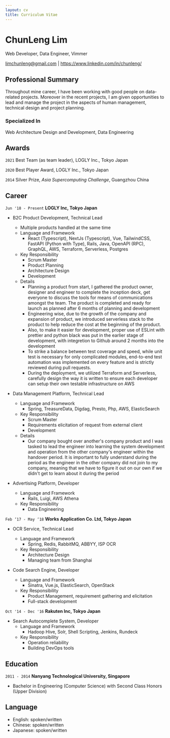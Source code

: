 ```yaml
---
layout: cv
title: Curriculum Vitae
---
```


# ChunLeng Lim

Web Developer, Data Engineer, Vimmer

<div id="webaddress">
  <a href="limchunleng@gmail.com">limchunleng@gmail.com</a>
  | <a href="https://www.linkedin.com/in/chunleng/">https://www.linkedin.com/in/chunleng/</a>
</div>

## Professional Summary

Throughout mine career, I have been working with good people on data-related
projects. Moreover in the recent projects, I am given opportunities to lead
and manage the project in the aspects of human management, technical design and
project planning.

### Specialized In

Web Architecture Design and Development, Data Engineering

## Awards

`2021`
Best Team (as team leader), LOGLY Inc., Tokyo Japan

`2020`
Best Player Award, LOGLY Inc., Tokyo Japan

`2014`
Silver Prize, *Asia Supercomputing Challenge*, Guangzhou China

## Career

`Jun '18 - Present`
__LOGLY Inc, Tokyo Japan__

- B2C Product Development, Technical Lead
  * Multiple products handled at the same time
  * Language and Framework
    + React (Typescript), NextJs (Typescript), Vue, TailwindCSS, FastAPI (Python
      with Type), Rails, Java, OpenAPI (RPC), GraphQL, AWS, Terraform,
      Serverless, Postgres
  * Key Responsibility
    + Scrum Master
    + Product Planning
    + Architecture Design
    + Development
  * Details
    + Planning a product from start, I gathered the product owner, designer and
      engineer to complete the inception deck, get everyone to discuss the tools
      for means of communications amongst the team. The product is completed and
      ready for launch as planned after 6 months of planning and development
    + Engineering wise, due to the growth of the company and expansion of
      product, we introduced serverless stack to the product to help reduce the
      cost at the beginning of the product.
    + Also, to make it easier for development, proper use of ESLint with
      prettier and python black was put in the earlier stage of development,
      with integretion to Github around 2 months into the development
    + To strike a balance between test coverage and speed, while unit test is
      necessary for only complicated modules, end-to-end test automation was
      implemented on every feature and is strictly reviewed during pull
      requests.
    + During the deployment, we utilized Terraform and Serverless, carefully
      design the way it is written to ensure each developer can setup their own
      testable infrastructure on AWS

- Data Management Platform, Technical Lead
  * Language and Framework
    + Spring, TreasureData, Digdag, Presto, Php, AWS, ElasticSearch
  * Key Responsibility
    + Scrum Master
    + Requirements elicitation of request from external client
    + Development
  * Details
    + Our company bought over another's company product and I was tasked to lead
      the engineer into learning the system development and operation from the
      other company's engineer within the handover period. It is important to
      fully understand during the period as the engineer in the other company
      did not join to my company, meaning that we have to figure it out on our
      own if we didn't get to learn about it during the period

- Advertising Platform, Developer
  * Language and Framework
    + Rails, Luigi, AWS Athena
  * Key Responsibility
    + Data Engineering

`Feb ‘17 - May ‘18`
__Works Application Co. Ltd, Tokyo Japan__

- OCR Service, Technical Lead
  * Language and Framework
    + Spring, Redis, RabbitMQ, ABBYY, ISP OCR
  * Key Responsibility
    + Architecture Design
    + Managing team from Shanghai

- Code Search Engine, Developer
  * Language and Framework
    + Sinatra, Vue.js, ElasticSearch, OpenStack
  * Key Responsibility
    + Product Management, requirement gathering and elicitation
    + Full-stack development

`Oct '14 - Dec '16`
__Rakuten Inc, Tokyo Japan__

- Search Autocomplete System, Developer
  * Language and Framework
    + Hadoop Hive, Solr, Shell Scripting, Jenkins, Rundeck
  * Key Responsibility
    + Operation reliability
    + Building DevOps tools

## Education

`2011 - 2014`
__Nanyang Technological University, Singapore__

- Bachelor in Engineering (Computer Science) with Second Class Honors (Upper Division)

## Language

- English: spoken/written
- Chinese: spoken/written
- Japanese: spoken/written

<!-- ### Footer

Last updated: May 2013 -->
